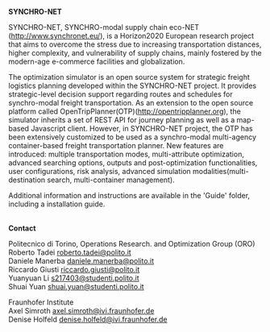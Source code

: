 <b>SYNCHRO-NET</b>

SYNCHRO-NET, SYNCHRO-modal supply chain eco-NET (http://www.synchronet.eu/), is a Horizon2020
European research project that aims to overcome the stress due to increasing transportation distances, higher
complexity, and vulnerability of supply chains, mainly fostered by the modern-age e-commerce facilities and
globalization.

The optimization simulator is an open source system for strategic freight logistics planning developed within the SYNCHRO-NET project. It provides strategic-level decision support regarding routes and schedules for synchro-modal freight transportation. As an extension to the open source platform called OpenTripPlanner(OTP)(http://opentripplanner.org), the simulator inherits a set of REST API for journey planning as well as a map-based Javascript client. However, in SYNCHRO-NET project, the OTP has been extensively customized to be used as a synchro-modal multi-agency container-based freight transportation planner. New features are introduced: multiple transportation modes, multi-attribute optimization, advanced searching options, outputs and post-optimization functionalities, user configurations, risk analysis, advanced simulation modalities(multi-destination search, multi-container management). 

Additional information and instructions are available in the 'Guide' folder, including a installation guide.




</br>
<b>Contact</b>

Politecnico di Torino, Operations Research. and Optimization Group (ORO)</br>
Roberto Tadei <roberto.tadei@polito.it></br>
Daniele Manerba <daniele.manerba@polito.it></br>
Riccardo Giusti <riccardo.giusti@polito.it></br>
Yuanyuan Li <s217403@studenti.polito.it></br>
Shuai Yuan <shuai.yuan@studenti.polito.it></br>

Fraunhofer Institute</br>
Axel Simroth <axel.simroth@ivi.fraunhofer.de></br>
Denise Holfeld <denise.holfeld@ivi.fraunhofer.de></br>
